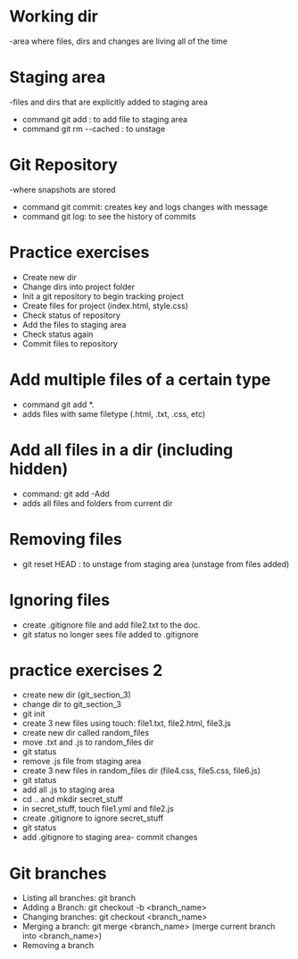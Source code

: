 # Working dir
-area where files, dirs and changes are living all of the time

# Staging area
-files and dirs that are explicitly added to staging area
- command git add <filename>: to add file to staging area
- command git rm --cached <filename>: to unstage

# Git Repository
-where snapshots are stored
- command git commit: creates key and logs changes with message
- command git log: to see the history of commits

# Practice exercises
- Create new dir
- Change dirs into project folder
- Init a git repository to begin tracking project
- Create files for project (index.html, style.css)
- Check status of repository
- Add the files to staging area
- Check status again
- Commit files to repository

# Add multiple files of a certain type
- command git add *.<filetype>
- adds files with same filetype (.html, .txt, .css, etc)

# Add all files in a dir (including hidden)
- command: git add -Add
- adds all files and folders from current dir

# Removing files
- git reset HEAD <file>: to unstage from staging area (unstage from files added)

# Ignoring files
- create .gitignore file and add file2.txt to the doc.
- git status no longer sees file added to .gitignore

# practice exercises 2
- create new dir (git_section_3)
- change dir to git_section_3
- git init
- create 3 new files using touch: file1.txt, file2.html, file3.js
- create new dir called random_files
- move .txt and .js to random_files dir
- git status
- remove .js file from staging area
- create 3 new files in random_files dir (file4.css, file5.css, file6.js)
- git status
- add all .js to staging area
- cd .. and mkdir secret_stuff
- in secret_stuff, touch file1.yml and file2.js
- create .gitignore to ignore secret_stuff
- git status
- add .gitignore to staging area- commit changes

# Git branches
- Listing all branches: git branch
- Adding a Branch: git checkout -b <branch_name>
- Changing branches: git checkout <branch_name>
- Merging a branch: git merge <branch_name> (merge current branch into <branch_name>)
- Removing a branch
